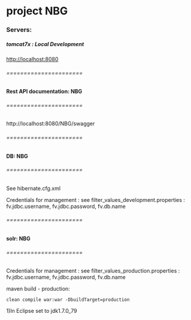 # project NBG

### Servers:

##### **tomcat7x : Local Development**

[http://localhost:8080](http://localhost:8080)


###### ======================
#### Rest API documentation: NBG
###### ======================

http://localhost:8080/NBG/swagger


###### ======================
#### DB: NBG
###### ======================

See hibernate.cfg.xml

Credentials for management : 
see filter_values_development.properties : fv.jdbc.username, fv.jdbc.password, fv.db.name


###### ======================
#### solr: NBG
###### ======================

Credentials for management : 
see filter_values_production.properties : fv.jdbc.username, fv.jdbc.password, fv.db.name


 


maven build - production:
	
	clean compile war:war -DbuildTarget=production

1)In Eclipse set to jdk1.7.0_79